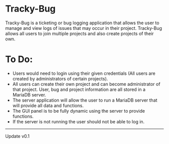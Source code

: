 # Tracky-Bug

Tracky-Bug is a ticketing or bug logging application that allows the user to manage and view logs of issues that may occur in their project. Tracky-Bug allows all users to join multiple projects and also create projects of their own.

# To Do:

- Users would need to login using their given credentials (All users are created by administrators of certain projects). 
- All users can create their own project and can become administrator of that project. User, bug and project information are all stored in a MariaDB server.
- The server application will allow the user to run a MariaDB server that will provide all data and functions. 
- The GUI panel is to be fully dynamic using the server to provide functions. 
- If the server is not running the user should not be able to log in.

___________________________________________________________________________________________________________________________________________________________________________________
Update v0.1
